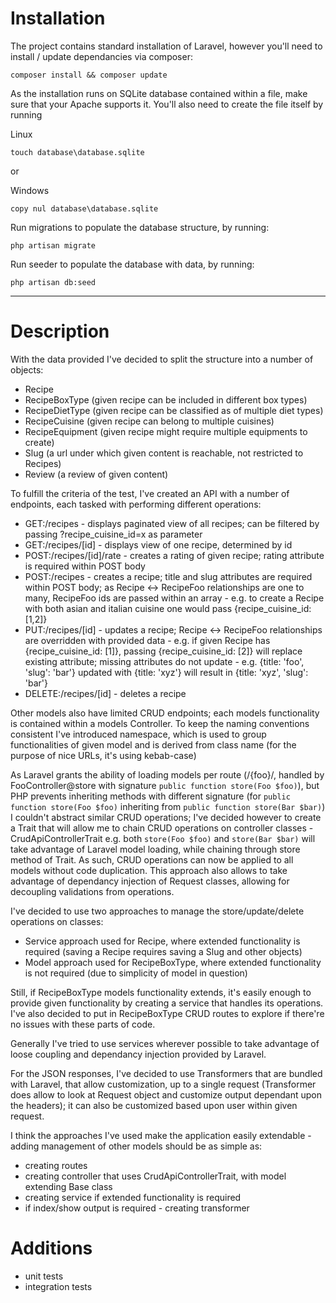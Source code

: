 # Installation

The project contains standard installation of Laravel, however you'll need to install / update dependancies via composer:

```
composer install && composer update
```

As the installation runs on SQLite database contained within a file, make sure that your Apache supports it. You'll also need to create the file itself by running

Linux
```
touch database\database.sqlite
```

or

Windows
```
copy nul database\database.sqlite
```

Run migrations to populate the database structure, by running:

```
php artisan migrate
```

Run seeder to populate the database with data, by running:

```
php artisan db:seed
```

---

# Description

With the data provided I've decided to split the structure into a number of objects:
- Recipe
- RecipeBoxType (given recipe can be included in different box types)
- RecipeDietType (given recipe can be classified as of multiple diet types)
- RecipeCuisine (given recipe can belong to multiple cuisines)
- RecipeEquipment (given recipe might require multiple equipments to create)
- Slug (a url under which given content is reachable, not restricted to Recipes)
- Review (a review of given content)

To fulfill the criteria of the test, I've created an API with a number of endpoints, each tasked with performing different operations:
- GET:/recipes - displays paginated view of all recipes; can be filtered by passing ?recipe_cuisine_id=x as parameter
- GET:/recipes/[id] - displays view of one recipe, determined by id
- POST:/recipes/[id]/rate - creates a rating of given recipe; rating attribute is required within POST body
- POST:/recipes - creates a recipe; title and slug attributes are required within POST body; as Recipe <-> RecipeFoo relationships are one to many, RecipeFoo ids are passed within an array - e.g. to create a Recipe with both asian and italian cuisine one would pass {recipe_cuisine_id: [1,2]}
- PUT:/recipes/[id] - updates a recipe; Recipe <-> RecipeFoo relationships are overridden with provided data - e.g. if given Recipe has {recipe_cuisine_id: [1]}, passing {recipe_cuisine_id: [2]} will replace existing attribute; missing attributes do not update - e.g. {title: 'foo', 'slug': 'bar'} updated with {title: 'xyz'} will result in {title: 'xyz', 'slug': 'bar'}
- DELETE:/recipes/[id] - deletes a recipe

Other models also have limited CRUD endpoints; each models functionality is contained within a models Controller.
To keep the naming conventions consistent I've introduced namespace, which is used to group functionalities of given model and is derived from class name (for the purpose of nice URLs, it's using kebab-case)

As Laravel grants the ability of loading models per route (/{foo}/, handled by FooController@store with signature `public function store(Foo $foo)`), but PHP prevents inheriting methods with different signature (for `public function store(Foo $foo)` inheriting from `public function store(Bar $bar)`) I couldn't abstract similar CRUD operations; I've decided however to create a Trait that will allow me to chain CRUD operations on controller classes - CrudApiControllerTrait e.g. both `store(Foo $foo)` and `store(Bar $bar)` will take advantage of Laravel model loading, while chaining through store method of Trait. As such, CRUD operations can now be applied to all models without code duplication. This approach also allows to take advantage of dependancy injection of Request classes, allowing for decoupling validations from operations.

I've decided to use two approaches to manage the store/update/delete operations on classes:
- Service approach used for Recipe, where extended functionality is required (saving a Recipe requires saving a Slug and other objects)
- Model approach used for RecipeBoxType, where extended functionality is not required (due to simplicity of model in question)

Still, if RecipeBoxType models functionality extends, it's easily enough to provide given functionality by creating a service that handles its operations.
I've also decided to put in RecipeBoxType CRUD routes to explore if there're no issues with these parts of code.

Generally I've tried to use services wherever possible to take advantage of loose coupling and dependancy injection provided by Laravel.

For the JSON responses, I've decided to use Transformers that are bundled with Laravel, that allow customization, up to a single request (Transformer does allow to look at Request object and customize output dependant upon the headers); it can also be customized based upon user within given request.

I think the approaches I've used make the application easily extendable - adding management of other models should be as simple as:
- creating routes
- creating controller that uses CrudApiControllerTrait, with model extending Base class
- creating service if extended functionality is required
- if index/show output is required - creating transformer

# Additions

- unit tests
- integration tests